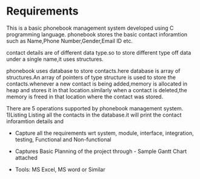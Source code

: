 # Requirements

This is a basic phonebook management system developed using C programming language.
phonebook stores the basic contact inforamtion such as Name,Phone Number,Gender,Email ID etc.

contact details are of different data type.so to store different type off data under a single name,it uses structures.

phonebook uses database to store contacts.here database is array of structures.An array of pointers of type structure is used to store the contacts.whenever a new contact is being added,memory is allocated in heap and stores it in that location.similarly when a contact is deleted,the memory is freed in that location where the contact was stored.

There are 5 operations supported by phonebook management system.
1)Listing
	Listing all the contacts in the database.it will print the contact inforamtion details and 
*	Capture all the requirements wrt system, module, interface, integration, testing, Functional and Non-functional
*	Captures Basic Planning of the project through - Sample Gantt Chart attached

*	Tools: MS Excel, MS word or Similar
